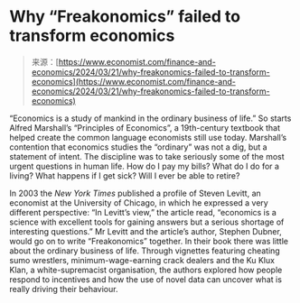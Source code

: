 <!--yml
category: 未分类
date: 2024-05-29 12:38:49
-->

# Why “Freakonomics” failed to transform economics

> 来源：[https://www.economist.com/finance-and-economics/2024/03/21/why-freakonomics-failed-to-transform-economics](https://www.economist.com/finance-and-economics/2024/03/21/why-freakonomics-failed-to-transform-economics)

“Economics is a study of mankind in the ordinary business of life.” So starts Alfred Marshall’s “Principles of Economics”, a 19th-century textbook that helped create the common language economists still use today. Marshall’s contention that economics studies the “ordinary” was not a dig, but a statement of intent. The discipline was to take seriously some of the most urgent questions in human life. How do I pay my bills? What do I do for a living? What happens if I get sick? Will I ever be able to retire?

In 2003 the *New York Times* published a profile of Steven Levitt, an economist at the University of Chicago, in which he expressed a very different perspective: “In Levitt’s view,” the article read, “economics is a science with excellent tools for gaining answers but a serious shortage of interesting questions.” Mr Levitt and the article’s author, Stephen Dubner, would go on to write “Freakonomics” together. In their book there was little about the ordinary business of life. Through vignettes featuring cheating sumo wrestlers, minimum-wage-earning crack dealers and the Ku Klux Klan, a white-supremacist organisation, the authors explored how people respond to incentives and how the use of novel data can uncover what is really driving their behaviour.